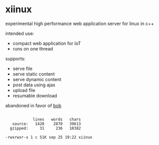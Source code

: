 # xiinux

experimental high performance web application server for linux in c++

intended use:
* compact web application for IoT
* runs on one thread

supports:
* serve file
* serve static content
* serve dynamic content
* post data using ajax
* upload file
* resumable download

abandoned in favor of [bob](https://github.com/calint/bob)

```

            lines   words   chars
   source:   1428    2870   39613
  gzipped:     31     236   10382

-rwxrwxr-x 1 c 51K sep 25 19:22 xiinux

```